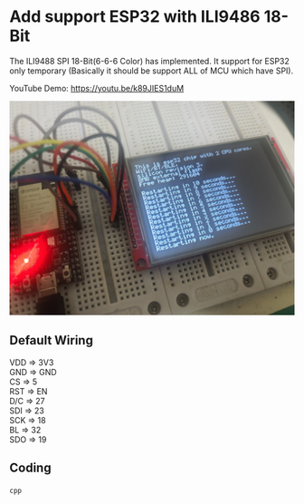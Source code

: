 # Add support ESP32 with ILI9486 18-Bit

The ILI9488 SPI 18-Bit(6-6-6 Color) has implemented. It support for ESP32 only temporary (Basically it should be support ALL of MCU which have SPI).

YouTube Demo: https://youtu.be/k89JIES1duM

![image](./ILI9486_SPI_18BIT.jpg)

## Default Wiring
VDD => 3V3\
GND => GND\
CS  => 5\
RST => EN\
D/C => 27\
SDI => 23\
SCK => 18\
BL  => 32\
SDO => 19
## Coding
`cpp
`
